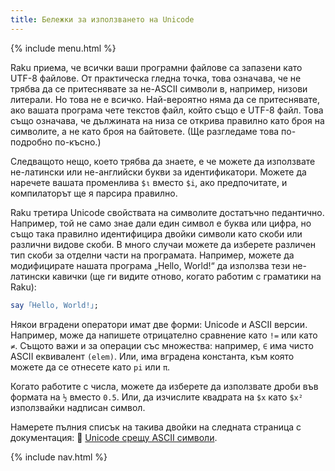 ```yaml
---
title: Бележки за използването на Unicode
---
```


{% include menu.html %}

Raku приема, че всички ваши програмни файлове са запазени като UTF-8 файлове. От практическа гледна точка, това означава, че не трябва да се притеснявате за не-ASCII символи в, например, низови литерали. Но това не е всичко. Най-вероятно няма да се притеснявате, ако вашата програма чете текстов файл, който също е UTF-8 файл. Това също означава, че дължината на низа се открива правилно като броя на символите, а не като броя на байтовете. (Ще разгледаме това по-подробно по-късно.)

Следващото нещо, което трябва да знаете, е че можете да използвате не-латински или не-английски букви за идентификатори. Можете да наречете вашата променлива `$ι` вместо `$i`, ако предпочитате, и компилаторът ще я парсира правилно.

Raku третира Unicode свойствата на символите достатъчно педантично. Например, той не само знае дали един символ е буква или цифра, но също така правилно идентифицира двойки символи като скоби или различни видове скоби. В много случаи можете да изберете различен тип скоби за отделни части на програмата. Например, можете да модифицирате нашата програма „Hello, World!“ да използва тези не-латински кавички (ще ги видите отново, когато работим с граматики на Raku):

```raku
say ｢Hello, World!｣;
```

Някои вградени оператори имат две форми: Unicode и ASCII версии. Например, може да напишете отрицателно сравнение като `!=` или като `≠`. Същото важи и за операции със множества: например, `∈` има чисто ASCII еквивалент `(elem)`. Или, има вградена константа, към която можете да се отнесете като `pi` или `π`.

Когато работите с числа, можете да изберете да използвате дроби във формата на `½` вместо `0.5`. Или, да изчислите квадрата на `$x` като `$x²` използвайки надписан символ.

Намерете пълния списък на такива двойки на следната страница с документация: 📖 [Unicode срещу ASCII символи](https://docs.raku.org/language/unicode_ascii).

{% include nav.html %}
